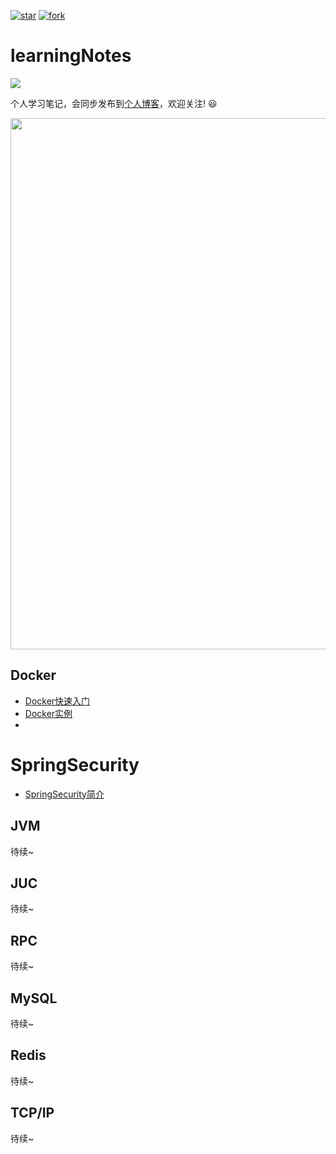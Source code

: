 [![star](https://gitee.com/wwinter117/springboot-in-action/badge/star.svg?theme=dark)](https://gitee.com/wwinter117/springboot-in-action/stargazers)
[![fork](https://gitee.com/wwinter117/springboot-in-action/badge/fork.svg?theme=dark)](https://gitee.com/wwinter117/springboot-in-action/members)

# learningNotes

<img src="https://gitee.com/wwinter117/pictures/raw/master/comments/pic_001.jpg"  />


个人学习笔记，会同步发布到[个人博客](http://www.wwinter.cn/ "wwinter")，欢迎关注! :smiley:

<a href="https://wwinter.cn">
            <img src="https://www.springboard.com/blog/wp-content/uploads/2022/09/coding-skills.jpg" style="margin: 0 auto; width: 850px;" />
        </a>

## Docker

- [Docker快速入门](Docker/Docker快速入门/README.md)
- [Docker实例](./Docker/Docker实例/README.md)
- 

# SpringSecurity

- [SpringSecurity简介](./SpringSecurity/SpringSecurity简介/README.md)

## JVM

待续~

## JUC

待续~

## RPC

待续~

## MySQL

待续~

## Redis

待续~

## TCP/IP

待续~






